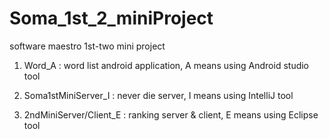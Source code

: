 # Soma_1st_2_miniProject
software maestro 1st-two mini project

1. Word_A : word list android application, A means using Android studio tool

2. Soma1stMiniServer_I : never die server, I means using IntelliJ tool

3. 2ndMiniServer/Client_E : ranking server & client, E means using Eclipse tool

